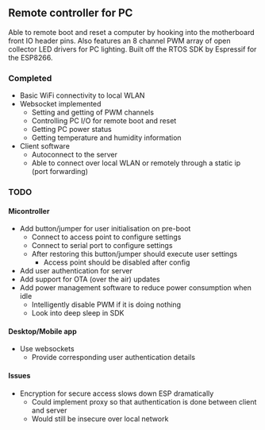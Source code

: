 ## Remote controller for PC
Able to remote boot and reset a computer by hooking into the motherboard front IO header pins.
Also features an 8 channel PWM array of open collector LED drivers for PC lighting.
Built off the RTOS SDK by Espressif for the ESP8266.  

### Completed
* Basic WiFi connectivity to local WLAN 
* Websocket implemented
    * Setting and getting of PWM channels
    * Controlling PC I/O for remote boot and reset
    * Getting PC power status
    * Getting temperature and humidity information
* Client software
  * Autoconnect to the server
  * Able to connect over local WLAN or remotely through a static ip (port forwarding)

### TODO 
#### Micontroller
* Add button/jumper for user initialisation on pre-boot
  * Connect to access point to configure settings
  * Connect to serial port to configure settings
  * After restoring this button/jumper should execute user settings
    * Access point should be disabled after config
* Add user authentication for server
* Add support for OTA (over the air) updates
* Add power management software to reduce power consumption when idle
  * Intelligently disable PWM if it is doing nothing
  * Look into deep sleep in SDK

#### Desktop/Mobile app
* Use websockets
  * Provide corresponding user authentication details

#### Issues
* Encryption for secure access slows down ESP dramatically
  * Could implement proxy so that authentication is done between client and server
  * Would still be insecure over local network
